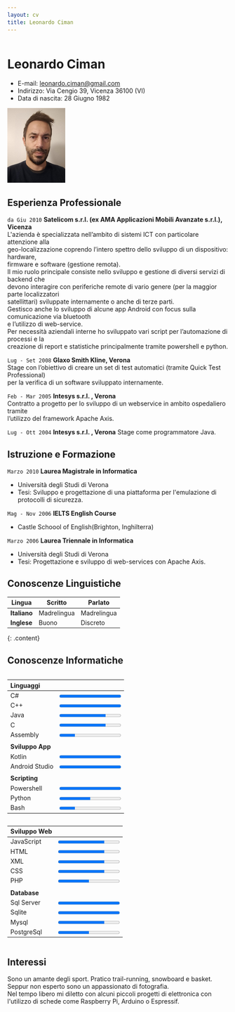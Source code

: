 ```yaml
---
layout: cv
title: Leonardo Ciman
---
```


<div class="row">
  <div class="column">
    <h1>Leonardo Ciman</h1>
    <ul>
      <li>E-mail: <a href="mailto:leonardo.ciman@gmail.com">leonardo.ciman@gmail.com</a></li>
      <li>Indirizzo: Via Cengio 39, Vicenza 36100 (VI)  </li>
      <li>Data di nascita: 28 Giugno 1982  </li>
    </ul>
  </div>
  <div class="column">
    <img src="cv_35x45mm.jpg" class="profile-photo"/>
  </div>
</div>

## Esperienza Professionale

`da Giu 2010`
__Satelicom s.r.l. (ex AMA Applicazioni Mobili Avanzate s.r.l.), Vicenza__  
L'azienda è specializzata nell’ambito di sistemi ICT con particolare attenzione alla  
geo-localizzazione coprendo l’intero spettro dello sviluppo di un dispositivo: hardware,  
firmware e software (gestione remota).  
Il mio ruolo principale consiste nello sviluppo e gestione di diversi servizi di backend che  
devono interagire con periferiche remote di vario genere (per la maggior parte localizzatori  
satellittari) sviluppate internamente o anche di terze parti.  
Gestisco anche lo sviluppo di alcune app Android con focus sulla comunicazione via bluetooth  
e l’utilizzo di web-service.  
Per necessità aziendali interne ho sviluppato vari script per l’automazione di processi e la  
creazione di report e statistiche principalmente tramite powershell e python.  

`Lug - Set 2008`
__Glaxo Smith Kline, Verona__  
Stage con l’obiettivo di creare un set di test automatici (tramite Quick Test Professional)  
per la verifica di un software sviluppato internamente.

`Feb - Mar 2005`
__Intesys s.r.l. , Verona__  
Contratto a progetto per lo sviluppo di un webservice in ambito ospedaliero tramite  
l’utilizzo del framework Apache Axis.

`Lug - Ott 2004`
__Intesys s.r.l. , Verona__
Stage come programmatore Java.

## Istruzione e Formazione

`Marzo 2010`
__Laurea Magistrale in Informatica__
- Università degli Studi di Verona
- Tesi: Sviluppo e progettazione di una piattaforma per
l'emulazione di protocolli di sicurezza.

`Mag - Nov 2006`
__IELTS English Course__
- Castle Schoool of English(Brighton, Inghilterra)

`Marzo 2006`
__Laurea Triennale in Informatica__
- Università degli Studi di Verona
- Tesi: Progettazione e sviluppo di web-services con Apache Axis.


## Conoscenze Linguistiche

|Lingua  |Scritto    | Parlato|
|--------|-----------|--------|
|__Italiano__|Madrelingua|Madrelingua|
|__Inglese__|Buono|Discreto|
{: .content}

## Conoscenze Informatiche

<div class="row">
  <div class="column" markdown="1">
    
|Linguaggi |                                               |
|:--------|-----------------------------------------------:|
|C#       |<progress value="100" max="100">100 %</progress>|
|C++      |<progress value="100" max="100">100 %</progress>|
|Java     |<progress value="75" max="100">75 %</progress>  |
|C        |<progress value="75" max="100">75 %</progress>  |
|Assembly |<progress value="25" max="100">25 %</progress>  |
|         |                                                |
|__Sviluppo App__ |                                        |
|Kotlin   |<progress value="100" max="100">100 %</progress>|
|Android Studio|<progress value="100" max="100">100 %</progress>|    
|         |                                                |
|__Scripting__ |                                           |
|Powershell|<progress value="100" max="100">100 %</progress>|
|Python   |<progress value="50" max="100">50 %</progress>  |
|Bash     |<progress value="25" max="100">25 %</progress>  |

  </div>
  <div class="column" markdown="1">
    
|Sviluppo Web |                                           |
|:--------|----------------------------------------------:|
|JavaScript|<progress value="75" max="100">75 %</progress>|
|HTML     |<progress value="75" max="100">75 %</progress>|
|XML      |<progress value="75" max="100">75 %</progress>|
|CSS      |<progress value="75" max="100">75 %</progress>|
|PHP      |<progress value="50" max="100">50 %</progress>|
|         |                                              |
|__Database__ |                                          |
|Sql Server|<progress value="100" max="100">100 %</progress>|
|Sqlite    |<progress value="100" max="100">100 %</progress>|
|Mysql     |<progress value="75" max="100">75 %</progress>|
|PostgreSql|<progress value="50" max="100">50 %</progress>|     

  </div>
</div>

## Interessi

Sono un amante degli sport. Pratico trail-running, snowboard e basket.  
Seppur non esperto sono un appassionato di fotografia.  
Nel tempo libero mi diletto con alcuni piccoli progetti di elettronica con  
l'utilizzo di schede come Raspberry Pi, Arduino o Espressif. 

<!-- ### Footer Last updated: May 2024 -->


